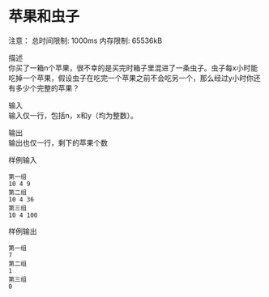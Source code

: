 # 苹果和虫子

注意： 总时间限制: 1000ms 内存限制: 65536kB

描述  
你买了一箱n个苹果，很不幸的是买完时箱子里混进了一条虫子。虫子每x小时能吃掉一个苹果，假设虫子在吃完一个苹果之前不会吃另一个，那么经过y小时你还有多少个完整的苹果？ 

输入  
输入仅一行，包括n，x和y（均为整数）。  

输出  
输出也仅一行，剩下的苹果个数  

样例输入
```
第一组
10 4 9
第二组
10 4 36
第三组
10 4 100
```
样例输出
```
第一组
7
第二组
1
第三组
0
```
